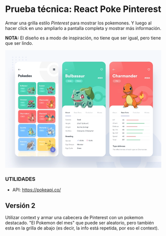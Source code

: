 # Prueba técnica: React Poke Pinterest

Armar una grilla estilo *Pinterest* para mostrar los pokemones. Y luego al hacer click en uno ampliarlo a pantalla completa y mostrar más información.

**NOTA:** El diseño es a modo de inspiración, no tiene que ser igual, pero tiene que ser lindo.

![Screenshot](screenshot.png)

### UTILIDADES

* API: https://pokeapi.co/

## Versión 2

Utilizar context y armar una cabecera de Pinterest con un pokemon destacado. "El Pokemon del mes" que puede ser aleatorio, pero también esta en la grilla de abajo (es decir, la info está repetida, por eso el context).